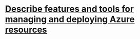 # [Describe features and tools for managing and deploying Azure resources](https://learn.microsoft.com/en-us/training/modules/describe-features-tools-manage-deploy-azure-resources/)

